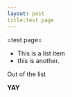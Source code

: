 ```yaml
---
layout: post
title:test page
---
```

=test page=

- This is a list item
- this is another.

Out of the list

**YAY**
